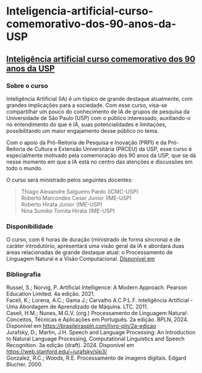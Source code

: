 # Inteligencia-artificial-curso-comemorativo-dos-90-anos-da-USP
[Inteligência artificial curso comemorativo dos 90 anos da USP](https://www.youtube.com/watch?v=YDtgIHeHZTk)
---

### Sobre o curso
Inteligência Artificial (IA) é um tópico de grande destaque atualmente, com grandes implicações para a sociedade. Com esse curso, visa-se compartilhar um pouco do conhecimento de IA de grupos de pesquisa da Universidade de São Paulo (USP) com o público interessado, auxiliando-o no entendimento do que é IA, suas potencialidades e limitações, possibilitando um maior engajamento desse público no tema.

Com o apoio da Pró-Reitoria de Pesquisa e Inovação (PRPI) e da Pró-Reitoria de Cultura e Extensão Universitária (PRCEU) da USP, esse curso é especialmente motivado pela comemoração dos 90 anos da USP, que se dá nesse momento em que a IA está no centro das atenções e discussões em todo o mundo.

O curso será ministrado pelos seguintes docentes:<br>
> Thiago Alexandre Salgueiro Pardo (ICMC-USP)<br>
> Roberto Marcondes Cesar Junior (IME-USP)<br>
> Roberto Hirata Junior (IME-USP)<br>
> Nina Sumiko Tomita Hirata (IME-USP)<br>

### Disponibilidade
O curso, com 6 horas de duração (ministrado de forma síncrona) e de caráter introdutório, apresentará uma visão geral da IA e abordará duas áreas relacionadas de grande destaque atual: o Processamento de Linguagem Natural e a Visão Computacional. [Disponível em](https://cursosextensao.usp.br/course/view.php?id=3867#section-4)

### Bibliografia
Russel, S.; Norvig, P. Artificial Intelligence: A Modern Approach. Pearson Education Limited. 4a edição. 2021. <br>
Faceli, K.; Lorena, A.C.; Gama J.; Carvalho A.C.P.L.F. Inteligência Artificial - Uma Abordagem de Aprendizado de Máquina. LTC. 2011. <br>
Caseli, H.M.; Nunes, M.G.V. (org.) Processamento de Linguagem Natural: Conceitos, Técnicas e Aplicações em Português. 2a edição. BPLN, 2024. Disponível em https://brasileiraspln.com/livro-pln/2a-edicao<br>
Jurafsky, D.; Martin, J.H. Speech and Language Processing: An Introduction to Natural Language Processing, Computational Linguistics and Speech Recognition. 3a edição (draft). 2024. Disponível em https://web.stanford.edu/~jurafsky/slp3/ <br>
Gonzalez, R.C.; Woods, R.E. Processamento de imagens digitais. Edgard Blucher. 2000.<br>


